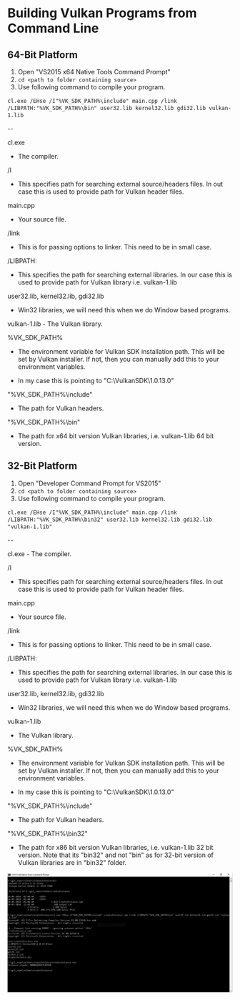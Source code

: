 Building Vulkan Programs from Command Line
==========================================

64-Bit Platform
---------------

1. Open "VS2015 x64 Native Tools Command Prompt"
2. ``` cd <path to folder containing source> ```
3. Use following command to compile your program.

```
cl.exe /EHse /I"%VK_SDK_PATH%\include" main.cpp /link /LIBPATH:"%VK_SDK_PATH%\bin" user32.lib kernel32.lib gdi32.lib vulkan-1.lib
```

--

cl.exe

- The compiler.

/I

- This specifies path for searching external source/headers files. In out case this is used to provide path for Vulkan header files.

main.cpp

- Your source file.

/link

- This is for passing options to linker. This need to be in small case.

/LIBPATH:

- This specifies the path for searching external libraries. In our case this is used to provide path for Vulkan library i.e. vulkan-1.lib

user32.lib, kernel32.lib, gdi32.lib

- Win32 libraries, we will need this when we do Window based programs.

vulkan-1.lib - The Vulkan library.

%VK_SDK_PATH%

- The environment variable for Vulkan SDK installation path. This will be set by Vulkan installer. If not, then you can manually add this to your environment variables.

- In my case this is pointing to "C:\VulkanSDK\1.0.13.0"

"%VK_SDK_PATH%\include"

- The path for Vulkan headers.

"%VK_SDK_PATH%\bin"

- The path for x64 bit version Vulkan libraries, i.e. vulkan-1.lib 64 bit version.

32-Bit Platform
---------------

1. Open "Developer Command Prompt for VS2015"
2. ``` cd <path to folder containing source> ```
3. Use following command to compile your program.

```
cl.exe /EHse /I"%VK_SDK_PATH%\include" main.cpp /link /LIBPATH:"%VK_SDK_PATH%\bin32" user32.lib kernel32.lib gdi32.lib "vulkan-1.lib"
```

--

cl.exe - The compiler.

/I

- This specifies path for searching external source/headers files. In out case this is used to provide path for Vulkan header files.

main.cpp

- Your source file.

/link

- This is for passing options to linker. This need to be in small case.

/LIBPATH:

- This specifies the path for searching external libraries. In our case this is used to provide path for Vulkan library i.e. vulkan-1.lib

user32.lib, kernel32.lib, gdi32.lib

- Win32 libraries, we will need this when we do Window based programs.

vulkan-1.lib

- The Vulkan library.

%VK_SDK_PATH%

- The environment variable for Vulkan SDK installation path. This will be set by Vulkan installer. If not, then you can manually add this to your environment variables.

- In my case this is pointing to "C:\VulkanSDK\1.0.13.0"

"%VK_SDK_PATH%\include"

- The path for Vulkan headers.

"%VK_SDK_PATH%\bin32"

- The path for x86 bit version Vulkan libraries, i.e. vulkan-1.lib 32 bit version. Note that its "bin32" and not "bin" as for 32-bit version of Vulkan libraries are in "bin32" folder.

![alt text][vulkan_command_line_x86]

[vulkan_command_line_x86]: https://raw.githubusercontent.com/ChetanGandhi/vulkan/master/createInstance/vulkan_command_line_x64.png "vulkan_command_line_x86"

